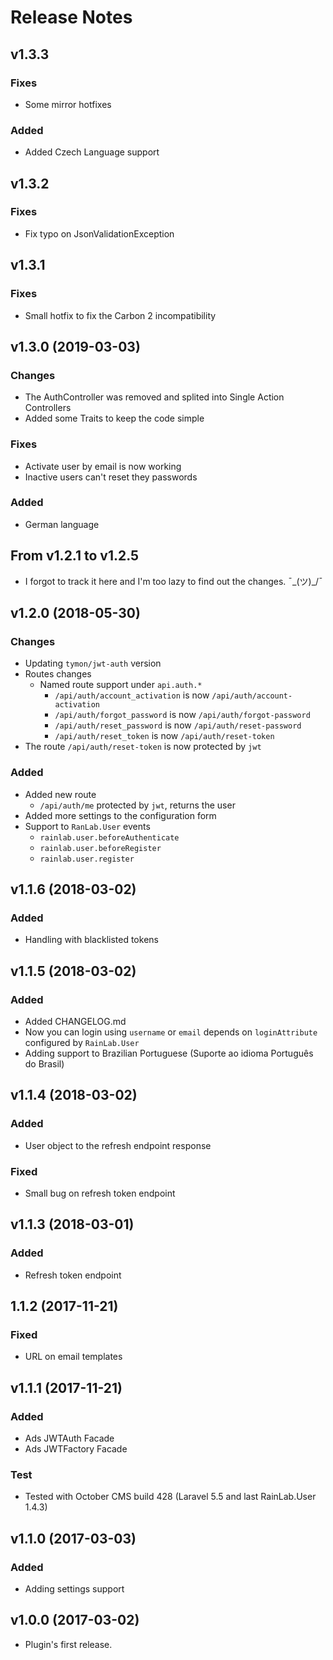 # Release Notes

##  v1.3.3

### Fixes

- Some mirror hotfixes

### Added

- Added Czech Language support

##  v1.3.2

### Fixes

- Fix typo on JsonValidationException

##  v1.3.1

### Fixes

- Small hotfix to fix the Carbon 2 incompatibility

##  v1.3.0 (2019-03-03)

### Changes

- The AuthController was removed and splited into Single Action Controllers
- Added some Traits to keep the code simple

### Fixes

- Activate user by email is now working
- Inactive users can't reset they passwords

### Added

- German language

## From v1.2.1 to v1.2.5

- I forgot to track it here and I'm too lazy to find out the changes. ¯\_(ツ)_/¯

## v1.2.0 (2018-05-30)

### Changes

- Updating `tymon/jwt-auth` version
- Routes changes
  - Named route support under `api.auth.*`
    - `/api/auth/account_activation` is now `/api/auth/account-activation`
    - `/api/auth/forgot_password` is now `/api/auth/forgot-password`
    - `/api/auth/reset_password` is now `/api/auth/reset-password`
    - `/api/auth/reset_token` is now `/api/auth/reset-token`
- The route `/api/auth/reset-token` is now protected by `jwt`

### Added

- Added new route
  - `/api/auth/me` protected by `jwt`, returns the user
- Added more settings to the configuration form
- Support to `RanLab.User` events
  - `rainlab.user.beforeAuthenticate`
  - `rainlab.user.beforeRegister`
  - `rainlab.user.register`

## v1.1.6 (2018-03-02)

### Added

- Handling with blacklisted tokens

## v1.1.5 (2018-03-02)

### Added

- Added CHANGELOG.md
- Now you can login using `username` or `email` depends on `loginAttribute` configured by `RainLab.User`
- Adding support to Brazilian Portuguese (Suporte ao idioma Português do Brasil)

## v1.1.4 (2018-03-02)

### Added

- User object to the refresh endpoint response

### Fixed

- Small bug on refresh token endpoint

## v1.1.3 (2018-03-01)

### Added

- Refresh token endpoint

## 1.1.2 (2017-11-21)

### Fixed
- URL on email templates

## v1.1.1 (2017-11-21)

### Added

- Ads JWTAuth Facade
- Ads JWTFactory Facade

### Test

- Tested with October CMS build 428 (Laravel 5.5 and last RainLab.User 1.4.3)

## v1.1.0 (2017-03-03)

### Added

- Adding settings support

## v1.0.0 (2017-03-02)

- Plugin's first release.
